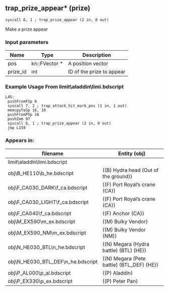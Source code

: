## trap_prize_appear* (prize)

`syscall 6, 1 ; trap_prize_appear (2 in, 0 out)`

Make a prize appear

### Input parameters
| Name | Type | Description
|------|------|------------
| pos   | kn::FVector *   | A position vector
| prize_id   | int   | ID of the prize to appear


### Example Usage From limit\aladdin\limi.bdscript
```plaintext
L45:
 pushFromFSp 0
 syscall 7, 2 ; trap_attack_hit_mark_pos (1 in, 1 out)
 memcpyToSp 16, 16
 pushFromPSp 16
 pushImm 97
 syscall 6, 1 ; trap_prize_appear (2 in, 0 out)
 jmp L158
```


### Appears in:
| filename | Entity (obj)
|----------|-------------
| limit\aladdin\limi.bdscript       |           
| obj\B_HE110\b_he.bdscript       | ((B) Hydra head (Out of the ground))          
| obj\F_CA030_DARK\f_ca.bdscript       | ((F) Port Royal’s crane (CA))          
| obj\F_CA030_LIGHT\f_ca.bdscript       | ((F) Port Royal’s crane (CA))          
| obj\F_CA040\f_ca.bdscript       | ((F) Anchor (CA))          
| obj\M_EX590\m_ex.bdscript       | ((M) Bulky Vendor)          
| obj\M_EX590_NM\m_ex.bdscript       | ((M) Bulky Vendor (NM))          
| obj\N_HE030_BTL\n_he.bdscript       | ((N) Megara (Hydra battle) (BTL) (HE))          
| obj\N_HE030_BTL_DEF\n_he.bdscript       | ((N) Megara (Pete battle) (BTL_DEF) (HE))          
| obj\P_AL000\p_al.bdscript       | ((P) Aladdin)          
| obj\P_EX330\p_ex.bdscript       | ((P) Peter Pan)          



